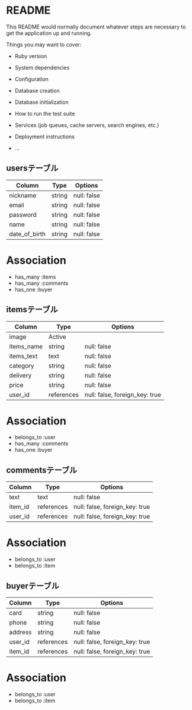 # README

This README would normally document whatever steps are necessary to get the
application up and running.

Things you may want to cover:

* Ruby version

* System dependencies

* Configuration

* Database creation

* Database initialization

* How to run the test suite

* Services (job queues, cache servers, search engines, etc.)

* Deployment instructions

* ...

## usersテーブル

|  Column         |  Type    |  Options      |
| --------------- | -------- | ------------- |
|  nickname       |  string  |  null: false  |
|  email          |  string  |  null: false  |
|  password       |  string  |  null: false  |
|  name           |  string  |  null: false  |
|  date_of_birth  |  string  |  null: false  |

#  Association
- has_many :items
- has_many :comments
- has_one :buyer

## itemsテーブル

|  Column         |  Type        |  Options                        |
| --------------- | ------------ | ------------------------------- |
|  image          |  Active      |                                 |
|  items_name     |  string      |  null: false                    |
|  items_text     |  text        |  null: false                    |
|  category       |  string      |  null: false                    |
|  delivery       |  string      |  null: false                    |
|  price          |  string      |  null: false                    |
|  user_id        |  references  |  null: false, foreign_key: true |

# Association
- belongs_to :user
- has_many :comments
- has_one :buyer

## commentsテーブル

|  Column         |  Type        |  Options                        |
| --------------- | ------------ | ------------------------------- |
|  text           |  text        |  null: false                    |
|  item_id        |  references  |  null: false, foreign_key: true |
|  user_id        |  references  |  null: false, foreign_key: true |

# Association
- belongs_to :user
- belongs_to :item

## buyerテーブル

|  Column         |  Type        |  Options                        |
| --------------- | ------------ | ------------------------------- |
|  card           |  string      |  null: false                    |
|  phone          |  string      |  null: false                    |
|  address        |  string      |  null: false                    |
|  user_id        |  references  |  null: false, foreign_key: true |
|  item_id        |  references  |  null: false, foreign_key: true |

# Association

- belongs_to :user
- belongs_to :item
